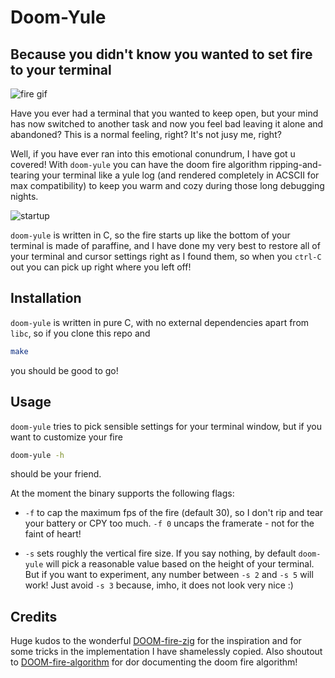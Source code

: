 # Doom-Yule

## Because you didn't know you wanted to set fire to your terminal

![fire gif](Assets/fire-only.gif)

Have you ever had a terminal that you wanted to keep open, but your mind has now switched to another task and now you feel bad leaving it alone and abandoned? This is a normal feeling, right? It's not jusy me, right?

Well, if you have ever ran into this emotional conundrum, I have got u covered! With `doom-yule` you can have the doom fire algorithm ripping-and-tearing your terminal like a yule log (and rendered completely in ACSCII for max compatibility) to keep you warm and cozy during those long debugging nights.

![startup](Assets/startup.gif)

`doom-yule` is written in C, so the fire starts up like the bottom of your terminal is made of paraffine, and I have done my very best to restore all of your terminal and cursor settings right as I found them, so when you `ctrl-C` out you can pick up right where you left off!

## Installation

`doom-yule` is written in pure C, with no external dependencies apart from `libc`, so if you clone this repo and

```bash
make
```

you should be good to go!

## Usage 

`doom-yule` tries to pick sensible settings for your terminal window, but if you want to customize your fire

```bash
doom-yule -h
```

should be your friend.

At the moment the binary supports the following flags:

* `-f` to cap the maximum fps of the fire (default 30), so I don't rip and tear your battery or CPY too much. `-f 0` uncaps the framerate - not for the faint of heart!

* `-s` sets roughly the vertical fire size. If you say nothing, by default `doom-yule` will pick a reasonable value based on the height of your terminal. But if you want to experiment, any number between `-s 2` and `-s 5` will work! Just avoid `-s 3` because, imho, it does not look very nice :)

## Credits

Huge kudos to the wonderful [DOOM-fire-zig](https://github.com/const-void/DOOM-fire-zig/) for the inspiration and for some tricks in the implementation I have shamelessly copied. Also shoutout to [DOOM-fire-algorithm](https://github.com/filipedeschamps/doom-fire-algorithm) for dor documenting the doom fire algorithm!
